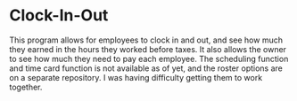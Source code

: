 # Clock-In-Out
This program allows for employees to clock in and out, and see how much they earned in the hours they worked before taxes. It also allows the owner to see how much they need to pay each employee. The scheduling function and time card function is not available as of yet, and the roster options are on a separate repository. I was having difficulty getting them to work together. 
